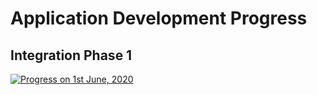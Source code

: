 # Application Development Progress

## Integration Phase 1
[![Progress on 1st June, 2020](http://img.youtube.com/vi/xucd18BLBbA/0.jpg)](http://www.youtube.com/watch?v=xucd18BLBbA "OBLIFIntegrationPhase1")
